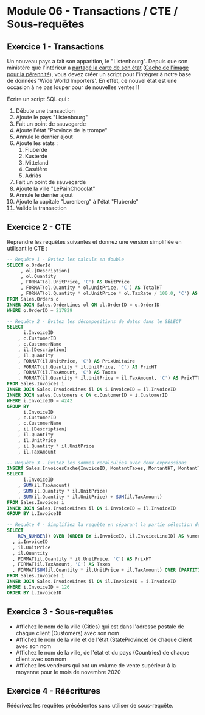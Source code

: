 # Module 06 - Transactions / CTE / Sous-requêtes

## Exercice 1 - Transactions

Un nouveau pays a fait son apparition, le "Listenbourg". Depuis que son ministère que l'intérieur a [partagé la carte de son état](https://twitter.com/IntrListenbourg/status/1587114632061272064) ([Cache de l'image pour la pérennité](img/FgaQNkpX0AEP7cs.jpeg)), vous devez créer un script pour l'intégrer à notre base de données 'Wide World Importers'. En effet, ce nouvel état est une occasion à ne pas louper pour de nouvelles ventes !!

Écrire un script SQL qui :

1. Débute une transaction
2. Ajoute le pays "Listenbourg"
3. Fait un point de sauvegarde
4. Ajoute l'état "Province de la trompe"
5. Annule le dernier ajout
6. Ajoute les états :
    1. Fluberde
    2. Kusterde
    3. Mitteland
    4. Caséière
    5. Adriàs
7. Fait un point de sauvegarde
8. Ajoute la ville "LePainChocolat"
9. Annule le dernier ajout
10. Ajoute la capitale "Lurenberg" à l'état "Fluberde"
11. Valide la transaction

## Exercice 2 - CTE

Reprendre les requêtes suivantes et donnez une version simplifiée en utilisant le CTE :

```sql
-- Requête 1 - Évitez les calculs en double
SELECT o.OrderId
     , ol.[Description]
	 , ol.Quantity
	 , FORMAT(ol.UnitPrice, 'C') AS UnitPrice
	 , FORMAT(ol.Quantity * ol.UnitPrice, 'C') AS TotalHT
	 , FORMAT(ol.Quantity * ol.UnitPrice * ol.TaxRate / 100.0, 'C') AS Taxes
FROM Sales.Orders o
INNER JOIN Sales.OrderLines ol ON ol.OrderID = o.OrderID
WHERE o.OrderID = 217829

-- Requête 2 - Évitez les décompositions de dates dans le SELECT
SELECT 
	  i.InvoiceID
	, c.CustomerID
	, c.CustomerName
	, il.[Description]
	, il.Quantity
	, FORMAT(il.UnitPrice, 'C') AS PrixUnitaire
	, FORMAT(il.Quantity * il.UnitPrice, 'C') AS PrixHT
	, FORMAT(il.TaxAmount, 'C') AS Taxes
	, FORMAT(il.Quantity * il.UnitPrice + il.TaxAmount, 'C') AS PrixTTC
FROM Sales.Invoices i
INNER JOIN Sales.InvoiceLines il ON i.InvoiceID = il.InvoiceID
INNER JOIN sales.Customers c ON c.CustomerID = i.CustomerID
WHERE i.InvoiceID = 4242
GROUP BY 
	  i.InvoiceID
	, c.CustomerID
	, c.CustomerName
	, il.[Description]
	, il.Quantity
	, il.UnitPrice
	, il.Quantity * il.UnitPrice 
	, il.TaxAmount

-- Requête 3 - Évitez les sommes recalculées avec deux expressions
INSERT Sales.InvoicesCache(InvoiceID, MontantTaxes, MontantHT, MontantTTC)
SELECT 
	  i.InvoiceID
	, SUM(il.TaxAmount)
	, SUM(il.Quantity * il.UnitPrice)
	, SUM(il.Quantity * il.UnitPrice) + SUM(il.TaxAmount)
FROM Sales.Invoices i
INNER JOIN Sales.InvoiceLines il ON i.InvoiceID = il.InvoiceID
GROUP BY i.InvoiceID

-- Requête 4 - Simplifiez la requête en séparant la partie sélection des données de l'application de fonctions de fenêtrage
SELECT 
    ROW_NUMBER() OVER (ORDER BY i.InvoiceID, il.InvoiceLineID) AS NumeroLigne
  , i.InvoiceID
  , il.UnitPrice
  , il.Quantity 
  , FORMAT(il.Quantity * il.UnitPrice, 'C') AS PrixHT
  , FORMAT(il.TaxAmount, 'C') AS Taxes
  , FORMAT(SUM(il.Quantity * il.UnitPrice + il.TaxAmount) OVER (PARTITION BY i.InvoiceID ORDER BY il.InvoiceLineID ROWS BETWEEN UNBOUNDED PRECEDING AND CURRENT ROW), 'C') AS TotalTTCCourant
FROM Sales.Invoices i
INNER JOIN Sales.InvoiceLines il ON il.InvoiceID = i.InvoiceID
WHERE i.InvoiceID = 126
ORDER BY i.InvoiceID
```

## Exercice 3 - Sous-requêtes

- Affichez le nom de la ville (Cities) qui est dans l'adresse postale de chaque client (Customers) avec son nom
- Affichez le nom de la ville et de l'état (StateProvince) de chaque client avec son nom
- Affichez le nom de la ville, de l'état et du pays (Countries) de chaque client avec son nom
- Affichez les vendeurs qui ont un volume de vente supérieur à la moyenne pour le mois de novembre 2020

## Exercice 4 - Réécritures

Réécrivez les requêtes précédentes sans utiliser de sous-requête.
